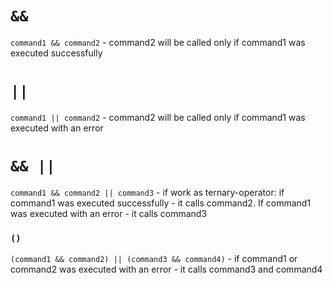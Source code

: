 # `&&`

`command1 && command2` - command2 will be called only if command1 was executed successfully

# `||`

`command1 || command2` - command2 will be called only if command1 was executed with an error


# `&& ||`

`command1 && command2 || command3` - if work as ternary-operator: if command1 was executed successfully - it calls command2. If command1 was executed with an error - it calls command3

### `()`

`(command1 && command2) || (command3 && command4)` - if command1 or command2 was executed with an error - it calls command3 and command4